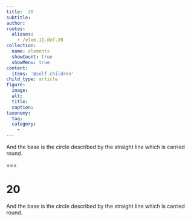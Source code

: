 ```yaml
---
title:  20
subtitle: 
author:
routes:
  aliases:
    - /elem.11.def.20
collection:
  name: elements
  showCount: true
  showMenu: true
content:
  items: '@self.children'
child_type: article
figure:
  image:
  alt:
  title:
  caption:
taxonomy:
  tag:
  category:
    - 
---
```


<p>And the <hi rend="bold">base</hi> is the circle described by the straight line which is carried round.</p>

===

<h1>20</h1>
<p>And the <span class="bold">base</span> is the circle described by the straight line which is carried round.</p>
